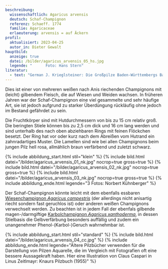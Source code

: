 ```yaml
---
beschreibung:
  wissenschaftlich: Agaricus arvensis
  deutsch: Schaf-Champignon
  referenz: Schaeff. 1774
  familie: Agaricaceae
  erlaeuterung: arvensis = auf Äckern
profil:
  aktualisiert: 2023-04-25
  autor_in: Dieter Gewalt
hauptbild:
  anzeige: true
  datei: /bilder/agaricus_arvensis_05_hs.jpg
  legende: "      Foto: Hans Stern"
literatur:
  - text: "German J. Krieglsteiner: Die Großpilze Baden-Württembergs Band 4, S. 498"
---
```

Dies ist einer von mehreren weißen nach Anis riechenden Champignons mit (leicht) gilbendem Fleisch, die auf Wiesen und Weiden wachsen. In früheren Jahren war der Schaf-Champignon eine viel gesammelte und sehr häufige Art, sie ist jedoch aufgrund zu starker Überdüngung rückläufig ohne jedoch im Bestand gefährdet zu sein.

Die Fruchtkörper sind mit Hutdurchmessern von bis zu 15 cm relativ groß. Die beringten Stiele können bis zu  2,5 cm dick und 16 cm lang werden und sind unterhalb des nach oben abziehbaren Rings mit feinen Flöckchen besetzt. Der Ring hat vor oder kurz nach dem Abreißen vom Hutrand ein zahnradartiges Muster. Die Lamellen sind wie bei allen Champignons beim jungen Pilz hell rosa, allmählich braun verfärbend und zuletzt schwarz.

{% include abbildung_start.html stil="klein" %}
{% include bild.html datei="/bilder/agaricus_arvensis_01_nk.jpg" nocrop=true gross=true %}
{% include bild.html datei="/bilder/agaricus_arvensis_02_nk.jpg" nocrop=true gross=true %}
{% include bild.html datei="/bilder/agaricus_arvensis_03_nk.jpg" nocrop=true gross=true %}
{% include abbildung_ende.html legende="3 Fotos: Norbert Kühnberger" %}

Der Schaf-Champignon könnte leicht mit dem ebenfalls essbaren [Wiesenchampignon *Agaricus campestris*](/pilze/agaricus-campestris-wiesenchampignon) (der allerdings nicht anisartig riecht sondern fast geruchlos ist) oder anderen weißen Champignons verwechselt werden. Zu beachten ist in jedem Fall der ebenfals gilbende magen-/darmgiftige [Karbolchampignon *Agaricus xanthoderma*](/pilze/agaricus-xanthoderma-karbolchampignon), in dessen Stielbasis die Gelbverfärbung besonders auffällig und zudem ein unangenehmer Phenol-(Karbol-)Geruch wahrnehmbar ist.

{% include abbildung_start.html stil="standard" %}
{% include bild.html datei="/bilder/agaricus_arvensis_04_cc.jpg" %}
{% include abbildung_ende.html legende="Ältere Pilzbücher verwenden für die Darstellung von Pilzen Aquarelle, die im Vergleich mit Fotografien oft eine bessere Aussagekraft haben. Hier eine Illustration  von Claus Caspari in Linus Zeitlmayr: Knaurs Pilzbuch (1955)" %}